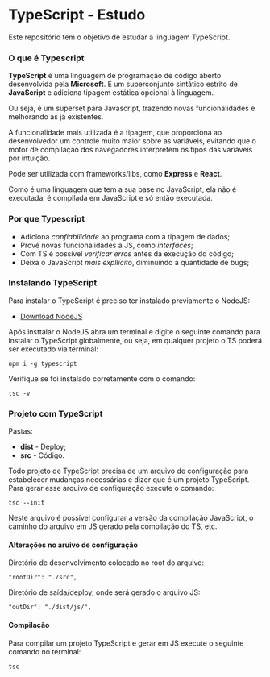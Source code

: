 # TypeScript - Estudo

Este repositório tem o objetivo de estudar a linguagem TypeScript.

### O que é Typescript

**TypeScript** é uma linguagem de programação de código aberto desenvolvida pela **Microsoft**. É um superconjunto sintático estrito de **JavaScript** e adiciona tipagem estática opcional à linguagem.

Ou seja, é um superset para Javascript, trazendo novas funcionalidades e melhorando as já existentes.

A funcionalidade mais utilizada é a tipagem, que proporciona ao desenvolvedor um controle muito maior sobre as variáveis, evitando que o motor de compilação dos navegadores interpretem os tipos das variáveis por intuição.

Pode ser utilizada com frameworks/libs, como **Express** e **React**.

Como é uma linguagem que tem a sua base no JavaScript, ela não é executada, é compilada em JavaScript e só então executada.

### Por que Typescript

* Adiciona *confiabilidade* ao programa com a tipagem de dados;
* Provê novas funcionalidades a JS, como *interfaces*;
* Com TS é possível *verificar erros* antes da execução do código;
* Deixa o JavaScript *mais expllícito*, diminuindo a quantidade de bugs;

### Instalando TypeScript

Para instalar o TypeScript é preciso ter instalado previamente o NodeJS:

* [Download NodeJS](https://nodejs.org/en)

Após insttalar o NodeJS abra um terminal e digite o seguinte comando para instalar o TypeScript globalmente, ou seja, em qualquer projeto o TS poderá ser executado via terminal:

```
npm i -g typescript
```

Verifique se foi instalado corretamente com o comando:

```
tsc -v
```

### Projeto com TypeScript

Pastas:

* **dist** - Deploy;
* **src** - Código.

Todo projeto de TypeScript precisa de um arquivo de configuração para estabelecer mudanças necessárias e dizer que é um projeto TypeScript.
Para gerar esse arquivo de configuração execute o comando:

```
tsc --init
```

Neste arquivo é possível configurar a versão da compilação JavaScript, o caminho do arquivo em JS gerado pela compilação do TS, etc.

#### Alterações no aruivo de configuração

Diretório de desenvolvimento colocado no root do arquivo:

```
"rootDir": "./src",
```

Diretório de saída/deploy, onde será gerado o arquivo JS:

```
"outDir": "./dist/js/",
```

#### Compilação

Para compilar um projeto TypeScript e gerar em JS execute o seguinte comando no terminal:

```
tsc
```